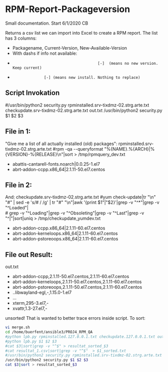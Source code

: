 # RPM-Report-Packageversion

Small documentation. Start 6/1/2020 CB

Returns a csv list we can import into Excel to create a RPM report.
The list has 3 columns:
- Packagename,  Current-Version,   New-Available-Version
- With dashs if info not available:
-                                           [-]  (means no new version. Keep current)            
-                   [-] (means new install. Nothing to replace)                                     


## Script Invokation
\#/usr/bin/python2 security.py rpminstalled.srv-tixdmz-02.strg.arte.txt checkupdate.srv-tixdmz-02.strg.arte.txt  out.txt
/usr/bin/python2 security.py $1 $2 $3

## File in 1:
"Give me a list of all actually installed (old) packages":
rpminstalled.srv-tixdmz-02.strg.arte.txt
#rpm -qa --queryformat "%{NAME}.%{ARCH}|%{VERSION}-%{RELEASE}\n"|sort > /tmp/rpmquery_dev.txt
- abattis-cantarell-fonts.noarch|0.0.25-1.el7
- abrt-addon-ccpp.x86_64|2.1.11-50.el7.centos

## File in 2:
And:
checkupdate.srv-tixdmz-02.strg.arte.txt
\#yum check-update|tr "\n" "#" | sed -e 's/# / /g' | tr "#" "\n"|awk '{print $1"|"$2}'|grep -v "^*"|grep -v "^Loaded"| \
\#         grep -v "^Loading"|grep -v "^Obsoleting"|grep -v "^Last"|grep -v "^|"|sort|uniq  > /tmp/checkupdate_yumdev.txt

- abrt-addon-ccpp.x86_64|2.1.11-60.el7.centos
- abrt-addon-kerneloops.x86_64|2.1.11-60.el7.centos
- abrt-addon-pstoreoops.x86_64|2.1.11-60.el7.centos

## File out Result:
out.txt
- abrt-addon-ccpp,2.1.11-50.el7.centos,2.1.11-60.el7.centos
- abrt-addon-kerneloops,2.1.11-50.el7.centos,2.1.11-60.el7.centos
- abrt-addon-pstoreoops,2.1.11-50.el7.centos,2.1.11-60.el7.centos
- ..libwayland-egl,-,1.15.0-1.el7
- ...
- xterm,295-3.el7,-
- xvattr,1.3-27.el7,-



unsorted! That is wanted to better trace errors inside script.
To sort:

```bash
vi merge.sh
cd /home/buerfent/ansible3/PROJ4_RPM_QA
#python lpb.py rpminstalled.127.0.0.1.txt checkupdate.127.0.0.1.txt out_checkupdate.127.0.0.1.txt
#python lpb.py $1 $2 $3
#cat $3|sort|grep -v "^$" > resultat_sorted_$3
#cat resultat_1.csv|sort|grep -v "^$"  > $1_sorted.txt
#/usr/bin/python2 security.py rpminstalled.srv-tixdmz-02.strg.arte.txt checkupdate.srv-tixdmz-02.strg.arte.txt  out.txt
/usr/bin/python2 security.py $1 $2 $3
cat $3|sort > resultat_sorted_$3
```

